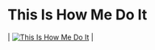 ---
---

# This Is How Me Do It

| [![This Is How Me Do It](https://img.youtube.com/vi/0hiUuL5uTKc/0.jpg)](https://www.youtube.com/watch?v=0hiUuL5uTKc) |


